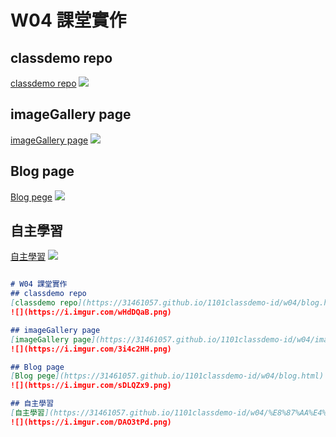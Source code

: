 
# W04 課堂實作

## classdemo repo
[classdemo repo](https://31461057.github.io/1101classdemo-id/w04/blog.html)
![](https://i.imgur.com/wHdDQaB.png)

## imageGallery page
[imageGallery page](https://31461057.github.io/1101classdemo-id/w04/imageGallery.html)
![](https://i.imgur.com/3i4c2HH.png)

## Blog page
[Blog pege](https://31461057.github.io/1101classdemo-id/w04/blog.html)
![](https://i.imgur.com/sDLQZx9.png)

## 自主學習
[自主學習](https://31461057.github.io/1101classdemo-id/w04/%E8%87%AA%E4%B8%BB%E5%AD%B8%E7%BF%92.html)
![](https://i.imgur.com/DAO3tPd.png)

```markdown

# W04 課堂實作
## classdemo repo
[classdemo repo](https://31461057.github.io/1101classdemo-id/w04/blog.html)
![](https://i.imgur.com/wHdDQaB.png)

## imageGallery page
[imageGallery page](https://31461057.github.io/1101classdemo-id/w04/imageGallery.html)
![](https://i.imgur.com/3i4c2HH.png)

## Blog page
[Blog pege](https://31461057.github.io/1101classdemo-id/w04/blog.html)
![](https://i.imgur.com/sDLQZx9.png)

## 自主學習
[自主學習](https://31461057.github.io/1101classdemo-id/w04/%E8%87%AA%E4%B8%BB%E5%AD%B8%E7%BF%92.html)
![](https://i.imgur.com/DAO3tPd.png)
```